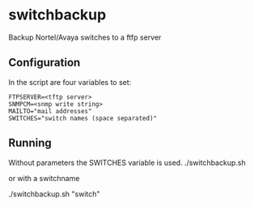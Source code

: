 switchbackup
============

Backup Nortel/Avaya switches to a ftfp server

## Configuration
In the script are four variables to set:

    FTPSERVER=<tftp server>
    SNMPCM=<snmp write string>
    MAILTO="mail addresses"
    SWITCHES="switch names (space separated)"

## Running
Without parameters the SWITCHES variable is used.
./switchbackup.sh

or with a switchname

./switchbackup.sh "switch"
